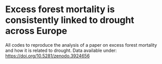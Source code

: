 # Excess forest mortality is consistently linked to drought across Europe

All codes to reproduce the analysis of a paper on excess forest mortality and how it is related to drought. Data available under: https://doi.org/10.5281/zenodo.3924656
